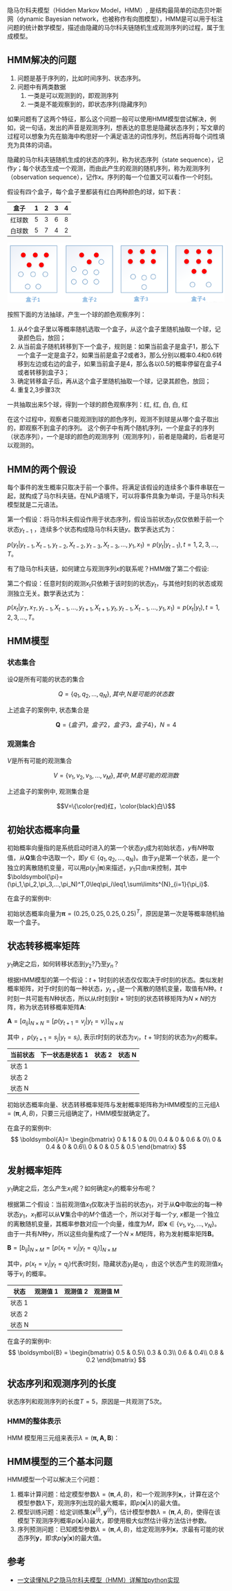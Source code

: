 隐马尔科夫模型（Hidden Markov Model，HMM）, 是结构最简单的动态贝叶斯网（dynamic Bayesian network，也被称作有向图模型），HMM是可以用于标注问题的统计数学模型，描述由隐藏的马尔科夫链随机生成观测序列的过程，属于生成模型。


## HMM解决的问题

1. 问题是基于序列的，比如时间序列、状态序列。
2. 问题中有两类数据
    1. 一类是可以观测到的，即观测序列
    2. 一类是不能观察到的，即状态序列(隐藏序列)

如果问题有了这两个特征，那么这个问题一般可以使用HMM模型尝试解决，例如，说一句话，发出的声音是观测序列，想表达的意思是隐藏状态序列；写文章的过程可以想象为先在脑海中构思好一个满足语法的词性序列，然后再将每个词性填充为具体的词语。

隐藏的马尔科夫链随机生成的状态的序列，称为状态序列（state sequence），记作$y$；每个状态生成一个观测，而由此产生的观测的随机序列，称为观测序列（observation sequence），记作$x$。序列的每一个位置又可以看作一个时刻。


假设有四个盒子，每个盒子里都装有红白两种颜色的球，如下表：

|盒子|1|2|3|4|
|----|----|----|----|----|
|红球数|5|3|6|8|
|白球数|5|7|4|2|

![alt text](hmm_理论/1.png)


按照下面的方法抽球，产生一个球的颜色观察序列：

1. 从4个盒子里以等概率随机选取一个盒子，从这个盒子里随机抽取一个球，记录颜色后，放回；
2. 从当前盒子随机转移到下一个盒子，规则是：如果当前盒子是盒子1，那么下一个盒子一定是盒子2，如果当前是盒子2或者3，那么分别以概率0.4和0.6转移到左边或右边的盒子，如果当前盒子是4，那么各以0.5的概率停留在盒子4或者转移到盒子3；
3. 确定转移盒子后，再从这个盒子里随机抽取一个球，记录其颜色，放回；
4. 重复2,3步骤3次

一共抽取出来5个球，得到一个球的颜色观察序列：红, 红, 白, 白, 红

在这个过程中，观察者只能观测到球的颜色序列，观测不到球是从哪个盒子取出的，即观察不到盒子的序列。
这个例子中有两个随机序列，一个是盒子的序列（状态序列），一个是球的颜色的观测序列（观测序列），前者是隐藏的，后者是可以观测的。


## HMM的两个假设

每个事件的发生概率只取决于前一个事件。将满足该假设的连续多个事件串联在一起，就构成了马尔科夫链。在NLP语境下，可以将事件具象为单词，于是马尔科夫模型就是二元语法。


第一个假设：将马尔科夫假设作用于状态序列，假设当前状态$y_t$仅仅依赖于前一个状态$y_{t-1}$
，连续多个状态构成隐马尔科夫链$y$。数学表达式为：

$p(y_t|y_{t - 1}, X_{t - 1}, y_{t - 2}, X_{t - 2}, y_{t - 3}, X_{t - 3},\ldots,y_1,x_1)=p(y_t|y_{t - 1}), t = 1,2,3,\ldots,T$。

有了隐马尔科夫链，如何建立与观测序列$x$的联系呢？HMM做了第二个假设:

第二个假设：任意时刻的观测$x_t$只依赖于该时刻的状态$y_t$，与其他时刻的状态或观测独立无关。数学表达式为：

$p(x_t|y_T,x_T,y_{t - 1},X_{t - 1},\ldots,y_{t + 1},X_{t + 1},y_t,y_{t - 1},X_{t - 1},\ldots,y_1,x_1)=p(x_t|y_t),t = 1,2,3,\ldots,T$。


## HMM模型

### 状态集合
设$Q$是所有可能的状态的集合

$$Q=\{q_1,q_2,\ldots,q_N\}, 其中, N是可能的状态数$$

上述盒子的案例中, 状态集合是

$$\boldsymbol{Q}=\{盒子1，盒子2，盒子3，盒子4\}，N=4$$


### 观测集合
$V$是所有可能的观测集合

$$V=\{v_1,v_2,v_3,\ldots,v_M\}, 其中, M是可能的观测数$$


上述盒子的案例中, 观测集合是

$$V=\{\color{red}红，\color{black}白\}$$


## 初始状态概率向量
初始概率向量指的是系统启动时进入的第一个状态$y_1$成为初始状态，$y$有$N$种取值，从$\boldsymbol{Q}$集合中选取一个，即$y \in \{q_1,q_2,...,q_N\}$。由于$y_1$是第一个状态，是一个独立的离散随机变量，可以用$p(y_1|\boldsymbol{\pi})$来描述，$y_1$只由$\pi$来控制，其中$\boldsymbol{\pi}=(\pi_1,\pi_2,\pi_3,...,\pi_N)^T,0\leq\pi_i\leq1,\sum\limits^{N}_{i=1}{\pi_i}$.


在盒子的案例中:

初始状态概率向量为$\boldsymbol{\pi}=(0.25,0.25,0.25,0.25)^T$，原因是第一次是等概率随机抽取一个盒子。

## 状态转移概率矩阵



$y_1$确定之后，如何转移状态到$y_2$?乃至$y_n$？


根据HMM模型的第一个假设：$t+1$时刻的状态仅仅取决于$t$时刻的状态。类似发射概率矩阵，对于$t$时刻的每一种状态，$y_{t+1}$是一个离散的随机变量，取值有$N$种。$t$时刻一共可能有$N$种状态，所以从$t$时刻到$t+1$时刻的状态转移矩阵为$N\times N$的方阵，称为状态转移概率矩阵$\boldsymbol{A}$:

$\boldsymbol{A}=[a_{ij}]_{N\times N}=[p(y_{t+1}=v_j|y_t=v_i)]_{N\times N}$
​

其中 ，$p(y_{t+1}=s_j|y_t=s_i)$, 表示$t$时刻的状态为$v_i$，$t+1$时刻的状态为$v_j$的概率。

|当前状态|下一状态是状态 1|状态 2|状态 N|
|----|----|----|----|
|状态 1||||
|状态 2||||
|状态 N||||


初始状态概率向量、状态转移概率矩阵与发射概率矩阵称为HMM模型的三元组$\lambda=(\boldsymbol{\pi},A,B)$，只要三元组确定了，HMM模型就确定了。


在盒子的案例中:
$$
\boldsymbol{A}=
\begin{bmatrix}
 0 & 1 & 0 & 0\\
 0.4 & 0 & 0.6 & 0\\
 0 & 0.4 & 0 & 0.6\\
 0 & 0 & 0.5 & 0.5
\end{bmatrix}
$$

## 发射概率矩阵

$y_1$确定之后，怎么产生$x_1$呢？如何确定$x_1$的概率分布呢？

根据第二个假设：当前观测值$x_1$仅取决于当前的状态$y_1$，对于从$\boldsymbol{Q}$中取出的每一种状态$y_1$，$x_1$都可以从$\boldsymbol{V}$集合中的$M$个值选一个，所以对于每一个$y$, $x$都是一个独立的离散随机变量，其概率参数对应一个向量，维度为$M$，即$\boldsymbol{x} \in \{v_1,v_2,...,v_N\}$。由于一共有$N$种$y$，所以这些向量构成了一个$N\times M$矩阵，称为发射概率矩阵$\boldsymbol{B}$。

$\boldsymbol{B}=[b_{ij}]_{N\times M}=[p(x_t=v_i|y_t=q_j)]_{N\times M}$


其中，$p(x_t=v_i|y_t=q_j)$代表t时刻，隐藏状态$y_t$是$q_j$ ，由这个状态产生的观测值$x_t$等于$v_i$ 的概率。


|状态|观测值 1|观测值 2|观测值 M|
|----|----|----|----|
|状态 1||||
|状态 2||||
|状态 N||||


在盒子的案例中: 
$$
\boldsymbol{B} = 
\begin{bmatrix}
 0.5 & 0.5\\
 0.3 & 0.3\\
 0.6 & 0.4\\
 0.8 & 0.2
\end{bmatrix}
$$

## 状态序列和观测序列的长度

状态序列和观测序列的长度$T=5$，原因是一共观测了5次。


### HMM的整体表示

HMM 模型用三元组来表示$\lambda=(\boldsymbol{\pi,A,B})$：




## HMM模型的三个基本问题
HMM模型一个可以解决三个问题：

1. 概率计算问题：给定模型参数$\lambda=(\boldsymbol{\pi},A,B)$，和一个观测序列$\boldsymbol{x}$,，计算在这个模型参数$\lambda$下，观测序列出现的最大概率，即$p(\boldsymbol{x}|\lambda)$的最大值。
2. 模型训练问题：给定训练集$(\boldsymbol{x}^{(i)},\boldsymbol{y}^{(i)})$，估计模型参数$\lambda=(\boldsymbol{\pi},A,B)$，使得在该模型下观测序列概率$p(\boldsymbol{x}|\lambda)$最大，即使用极大似然估计得方法估计参数。
3. 序列预测问题：已知模型参数$\lambda=(\boldsymbol{\pi},A,B)$，给定观测序列$\boldsymbol{x}$，求最有可能的状态序列$\boldsymbol{y}$，即求$p(\boldsymbol{y}|\boldsymbol{x})$的最大值。


## 参考

- [一文读懂NLP之隐马尔科夫模型（HMM）详解加python实现](https://blog.csdn.net/Elenstone/article/details/104902120)